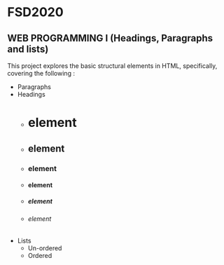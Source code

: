 # FSD2020
## WEB PROGRAMMING I (Headings, Paragraphs and lists)
This project explores the basic structural elements in HTML, specifically, covering the following :
* Paragraphs
* Headings
  * <h1> element
  * <h2> element
  * <h3> element
  * <h4> element
  * <h5> element
  * <h6> element
* Lists
  * Un-ordered
  * Ordered
  


